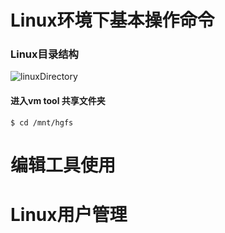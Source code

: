 # Linux环境下基本操作命令

### Linux目录结构
![linuxDirectory](https://github.com/HumorLogic/TechDocments/blob/master/Linux/images/flowchart-LinuxDirectoryStructure.png)  


#### 进入vm tool 共享文件夹
```
$ cd /mnt/hgfs
```

# 编辑工具使用

# Linux用户管理
